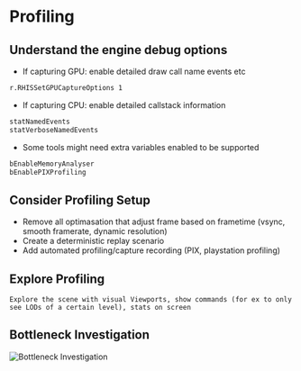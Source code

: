 # Profiling
## Understand the engine debug options
- If capturing GPU: enable detailed draw call name events etc
```sh
r.RHISSetGPUCaptureOptions 1
```

- If capturing CPU: enable detailed callstack information
```sh
statNamedEvents
statVerboseNamedEvents
```

- Some tools might need extra variables enabled to be supported
```sh
bEnableMemoryAnalyser
bEnablePIXProfiling
```

## Consider Profiling Setup 
- Remove all optimasation that adjust frame based on frametime
    (vsync, smooth framerate, dynamic resolution)
- Create a deterministic replay scenario
- Add automated profiling/capture recording (PIX, playstation profiling)

## Explore Profiling
    Explore the scene with visual Viewports, show commands (for ex to only see LODs of a certain level), stats on screen

## Bottleneck Investigation

<img src="/img/Profiling/BottleneckInvestigation.png" alt="Bottleneck Investigation">